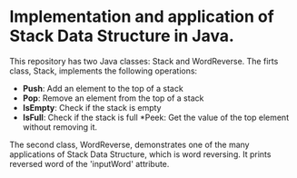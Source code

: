 # Implementation and application of Stack Data Structure in Java.
This repository has two Java classes: Stack and WordReverse.
The firts class, Stack, implements the following operations:
  * **Push**: Add an element to the top of a stack
  * **Pop**: Remove an element from the top of a stack
  * **IsEmpty**: Check if the stack is empty
  * **IsFull**: Check if the stack is full
  *Peek: Get the value of the top element without removing it.
  
 The second class, WordReverse, demonstrates one of the many applications of Stack Data Structure, which is word reversing.
 It prints reversed word of the 'inputWord' attribute.
  
  
